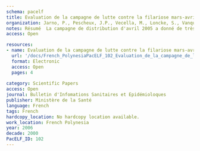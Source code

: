 ```yaml
---
schema: pacelf
title: Evaluation de la campagne de lutte contre la filariose mars-avril 2005   Evaluation of the campaign against filariasis March-April 2005 
organization: Jarno, P., Pescheux, J.P., Vecella, M., Loncke, S., Vanquin, P. and Lot, S.
notes: Résumé  La campagne de distribution d'avril 2005 a donné de très bons résultats  263,125 doses ont été distribuées, ce qui correspond à une distribution théorique auprès de 107% des habitants de Polynésie franҫaise. L' enquête complémentaire (auprès de 863 personnes) a permis d'estimer un taux de couverture de 93.3%, soit 238,000 personnes ayant reҫu leur traitement avant le 16 avril 2004, date de l'enquête. A cette date, 8% de ces personnes n'avaient pas encore avalé leurs comprimés. Pres de 90% des personnes qui avaient pris le traitement l'avaient fait le jour même, le lendemain ou le surlendemain de la réception des comprimés. La distribution a été poursuivie ultérieurement mais n'a pu être comptabilisée par l'enquête. Lors de la campagne de distribution 2006, l'objectif principal reste d'améliorer l’observance. Les professionnels insisteront sur la nécessité de prendre le traitement non seulement pour eux-mêmes mais aussi pour protéger leur entourage et d'avaler les comprimés rapidement (voire immediatement) pour reduire le plus possible le délai entre la reception et la prises des comprimes en insistant sur le peu d'effets secondaires. L'allaitement n'est plus une contre-indication à la prise du traitement.
access: Open

resources:
- name: Evaluation de la campagne de lutte contre la filariose mars-avril 2005   Evaluation of the campaign against filariasis March-April 2005 
  url: '/docs/French_PolynesiaPacELF_102_Evaluation_de_la_campagne_de_lutte_contre_la_filariose_mars-avril_2005__Evaluation_of_the_campaign_against_filariasis_march-april_2005.pdf'
  format: Electronic
  access: Open
  pages: 4
 
category: Scientific Papers
access: Open
journal: Bulletin d'Infomations Sanitaires et Epidémioloques
publisher: Ministère de la Santé
language: French 
tags: French 
hardcopy_location: No hardcopy location available.
work_location: French Polynesia
year: 2006
decade: 2000
PacELF_ID: 102
---
```

